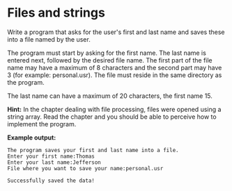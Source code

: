 # Files and strings

Write a program that asks for the user's first and last name and saves these into a file named by the user.

The program must start by asking for the first name. The last name is entered next, followed by the desired file name. The first part of the file name may have a maximum of 8 characters and the second part may have 3 (for example: personal.usr). The file must reside in the same directory as the program.

The last name can have a maximum of 20 characters, the first name 15.

**Hint:**
In the chapter dealing with file processing, files were opened using a string array. Read the chapter and you should be able to perceive how to implement the program.

**Example output:**

```
The program saves your first and last name into a file.
Enter your first name:Thomas
Enter your last name:Jefferson
File where you want to save your name:personal.usr

Successfully saved the data!
```